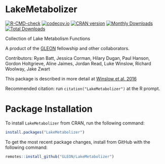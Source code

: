LakeMetabolizer
===============
<!-- badges: start -->
[![R-CMD-check](https://github.com/GLEON/LakeMetabolizer/actions/workflows/R-CMD-check.yaml/badge.svg)](https://github.com/GLEON/LakeMetabolizer/actions/workflows/R-CMD-check.yaml)
[![codecov.io](https://codecov.io/github/GLEON/LakeMetabolizer/coverage.svg?branch=main)](https://codecov.io/github/GLEON/LakeMetabolizer?branch=main)
[![CRAN
version](http://www.r-pkg.org/badges/version/LakeMetabolizer)](https://cran.r-project.org/package=LakeMetabolizer)
[![Monthly Downloads](http://cranlogs.r-pkg.org/badges/LakeMetabolizer)](http://cran.r-project.org/web/packages/LakeMetabolizer/index.html)
[![Total Downloads](http://cranlogs.r-pkg.org/badges/grand-total/LakeMetabolizer)](https://cran.r-project.org/package=LakeMetabolizer)
<!-- badges: end -->

Collection of Lake Metabolism Functions

A product of the [GLEON](https://gleon.org/) fellowship and other collaborators.

Contributors: Ryan Batt, Jessica Corman, Hilary Dugan, Paul Hanson, Gordon Holtgrieve, Aline Jaimes, Jordan Read,
              Luke Winslow, Richard Woolway, Jake Zwart 
              
This package is described in more detail at [Winslow et al. 2016](https://www.tandfonline.com/doi/abs/10.1080/IW-6.4.883)

Recommended citation: run `citation("LakeMetabolizer")` at the R prompt.
			  
			  
Package Installation
===
To install `LakeMetabolizer` from CRAN, run the following command: 

```R
install.packages("LakeMetabolizer")
```

To get the most recent package changes, install from GitHub with the following command: 
```R
remotes::install_github("GLEON/LakeMetabolizer")
```

